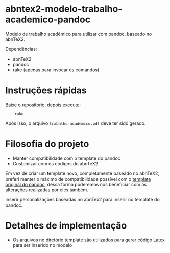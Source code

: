 # abntex2-modelo-trabalho-academico-pandoc

Modelo de trabalho acadêmico para utilizar com pandoc, baseado no abnTeX2.


Dependências:

- abnTeX2
- pandoc
- rake (apenas para invocar os comandos)

# Instruções rápidas

Baixe o repositório, depois execute:

        rake
		
Após isso, o arquivo `trabalho-academico.pdf` deve ter sido gerado.


# Filosofia do projeto

- Manter compatibilidade com o template do pandoc
- Customizar com os códigos do abnTeX2

Em vez de criar um template novo, completamente baseado no abnTeX2,
preferi manter o máximo de compatibilidade possível com o
[template original do pandoc](https://github.com/jgm/pandoc-templates/blob/master/default.latex),
dessa forma poderemos nos beneficiar com as alterações realizadas por
eles também.

Inserir personalizações baseadas no abnTex2 para inserir no template
do pandoc.

# Detalhes de implementação

- Os arquivos no diretório template são utilizados para gerar código
  Latex para ser inserido no modelo
